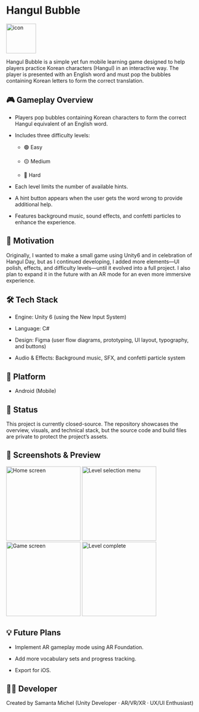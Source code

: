 # Hangul Bubble
<img width="80" height="80" alt="icon" src="https://github.com/user-attachments/assets/c926046d-3297-436e-9473-dd62b0bad7f9" />

Hangul Bubble is a simple yet fun mobile learning game designed to help players practice Korean characters (Hangul) in an interactive way.
The player is presented with an English word and must pop the bubbles containing Korean letters to form the correct translation.

## 🎮 Gameplay Overview

- Players pop bubbles containing Korean characters to form the correct Hangul equivalent of an English word.

- Includes three difficulty levels:

  - 🟢 Easy

  - 🟡 Medium

  - 🔴 Hard

- Each level limits the number of available hints.

- A hint button appears when the user gets the word wrong to provide additional help.

- Features background music, sound effects, and confetti particles to enhance the experience.

## 🧠 Motivation

Originally, I wanted to make a small game using Unity6 and in celebration of Hangul Day, but as I continued developing, I added more elements—UI polish, effects, and difficulty levels—until it evolved into a full project.
I also plan to expand it in the future with an AR mode for an even more immersive experience.

## 🛠️ Tech Stack

- Engine: Unity 6 (using the New Input System)

- Language: C#

- Design: Figma (user flow diagrams, prototyping, UI layout, typography, and buttons)

- Audio & Effects: Background music, SFX, and confetti particle system

## 📱 Platform

- Android (Mobile)

## 🚧 Status

This project is currently closed-source.
The repository showcases the overview, visuals, and technical stack, but the source code and build files are private to protect the project’s assets.

## 📸 Screenshots & Preview

<img src="https://github.com/user-attachments/assets/e096871b-ffe1-4700-9f6a-fc3421f758ab" alt="Home screen" width="200"/>
<img src="https://github.com/user-attachments/assets/5141cbca-2b8c-49be-9812-bb67d7fa7c4b" alt="Level selection menu" width="200"/>
<img src="https://github.com/user-attachments/assets/fac6fbf8-10e2-4057-8449-01b9d7c14b8e" alt="Game screen" width="200"/>
<img src="https://github.com/user-attachments/assets/2117646b-383b-4ea8-b752-8a66806a8bd5" alt="Level complete" width="200"/>

## 💡 Future Plans

- Implement AR gameplay mode using AR Foundation.

- Add more vocabulary sets and progress tracking.

- Export for iOS.

## 👩‍💻 Developer

Created by Samanta Michel (Unity Developer · AR/VR/XR · UX/UI Enthusiast)
